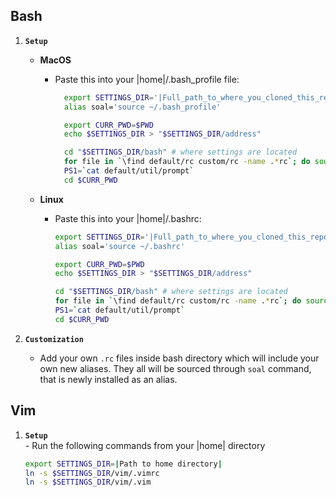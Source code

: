 Bash
----
  1. **`Setup`**  
      - **MacOS**  
        - Paste this into your |home|/.bash_profile file:  
          ```bash
            export SETTINGS_DIR='|Full_path_to_where_you_cloned_this_repo|'
            alias soal='source ~/.bash_profile'

            export CURR_PWD=$PWD
            echo $SETTINGS_DIR > "$SETTINGS_DIR/address"

            cd "$SETTINGS_DIR/bash" # where settings are located
            for file in `\find default/rc custom/rc -name .*rc`; do source $file; done;
            PS1=`cat default/util/prompt`
            cd $CURR_PWD
            ```  
            
      - **Linux**  
        - Paste this into your |home|/.bashrc:  
          ```bash
          export SETTINGS_DIR='|Full_path_to_where_you_cloned_this_repo|'
          alias soal='source ~/.bashrc'

          export CURR_PWD=$PWD
          echo $SETTINGS_DIR > "$SETTINGS_DIR/address"

          cd "$SETTINGS_DIR/bash" # where settings are located
          for file in `\find default/rc custom/rc -name .*rc`; do source $file; done;
          PS1=`cat default/util/prompt`
          cd $CURR_PWD
          ```

  2. **`Customization`**  
      - Add your own `.rc` files inside bash directory which will include your own new aliases. They all will be sourced through `soal` command, that is newly installed as an alias.  
  
Vim
---
  1. **`Setup`**  
    - Run the following commands from your |home| directory  
      ```bash
      export SETTINGS_DIR=|Path to home directory|
      ln -s $SETTINGS_DIR/vim/.vimrc
      ln -s $SETTINGS_DIR/vim/.vim
      ```
